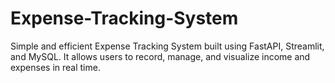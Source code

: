 # Expense-Tracking-System
Simple and efficient Expense Tracking System built using FastAPI, Streamlit, and MySQL. It allows users to record, manage, and visualize income and expenses in real time.

